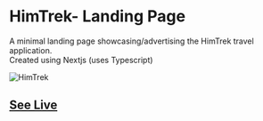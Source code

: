 # HimTrek- Landing Page
A minimal landing page showcasing/advertising the HimTrek travel application. <br>
Created using Nextjs (uses Typescript) <br>

![HimTrek](https://github.com/div40/travel-app/assets/88618183/adb35b1b-f9e1-46f9-8af9-e94336efdbc3)


## [See Live](https://himtrekdemo.netlify.app/)
